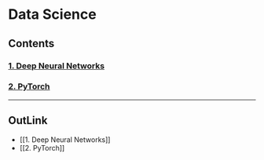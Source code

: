 # Data Science

## Contents

### [1. Deep Neural Networks](https://github.com/DOforTU/note-cs/blob/dohyeon/data%20science/1.%20Deep%20Neural%20Networks.md)
### [2. PyTorch](https://github.com/DOforTU/note-cs/blob/dohyeon/data%20science/2.%20PyTorch.md)

---
## OutLink

- [[1. Deep Neural Networks]]
- [[2. PyTorch]]